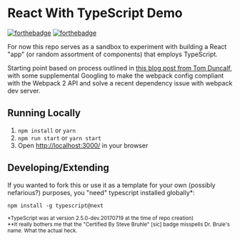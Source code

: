 # React With TypeScript Demo
[![forthebadge](http://forthebadge.com/images/badges/certified-steve-bruhle.svg)](http://forthebadge.com) [![forthebadge](http://forthebadge.com/images/badges/check-it-out.svg)](http://forthebadge.com)

For now this repo serves as a sandbox to experiment with building a React "app" (or random assortment of components) that employs TypeScript.

Starting point based on process outlined in [this blog post from Tom Duncalf](http://blog.tomduncalf.com/posts/setting-up-typescript-and-react/), with some supplemental Googling to make the webpack config compliant with the Webpack 2 API and solve a recent dependency issue with webpack dev server.

## Running Locally

1. `npm install` or `yarn`
2. `npm run start` or `yarn start`
3. Open [http://localhost:3000/](http://localhost:3000/) in your browser

## Developing/Extending

If you wanted to fork this or use it as a template for your own (possibly nefarious?) purposes, you "need" typescript installed globally*:

```
npm install -g typescript@next
```

<small>*TypeScript was at version 2.5.0-dev.20170719 at the time of repo creation)</small><br>
<small>**It really bothers me that the "Certified By Steve Bruhle" [sic] badge misspells Dr. Brule's name. What the actual heck.</small>